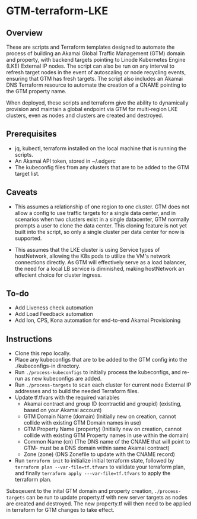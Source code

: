 # GTM-terraform-LKE
 
## Overview

These are scripts and Terraform templates designed to automate the process of building an Akamai Global Traffic Management (GTM) domain and property, with backend targets pointing to Linode Kubernetes Engine (LKE) External IP nodes. The script can also be run on any interval to refresh target nodes in the event of autoscaling or node recycling events, ensuring that GTM has fresh targets. The script also includes an Akamai DNS Terraform resource to automate the creation of a CNAME pointing to the GTM property name. 

When deployed, these scripts and terraform give the ability to dynamically provision and maintain a global endpoint via GTM for multi-region LKE clusters, even as nodes and clusters are created and destroyed. 

## Prerequisites 

- jq, kubectl, terraform installed on the local machine that is running the scripts.
- An Akamai API token, stored in ~/.edgerc
- The kubeconfig files from any clusters that are to be added to the GTM target list.

## Caveats 

- This assumes a relationship of one region to one cluster. GTM does not allow a config to use traffic targets for a single data center, and in scenarios when two clusters exist in a single datacenter, GTM normally prompts a user to clone the data center. This cloning feature is not yet built into the script, so only a single cluster per data center for now is supported.

- This assumes that the LKE cluster is using Service types of hostNetwork, allowing the K8s pods to utilize the VM's network connections directly. As GTM will effectively serve as a load balancer, the need for a local LB service is diminished, making hostNetwork an effecient choice for cluster ingress.

## To-do

- Add Liveness check automation
- Add Load Feedback automation
- Add Ion, CPS, Kona automation for end-to-end Akamai Provisioning

## Instructions

- Clone this repo locally.
- Place any kubeconfigs that are to be added to the GTM config into the ./kubeconfigs-in directory.
- Run ```./process-kubeconfigs``` to initially process the kubeconfigs, and re-run as new kubeconfigs are added.
- Run ```./process-targets``` to scan each cluster for current node External IP addresses and to build the needed Terraform files.
- Update tf.tfvars with the required variables
  - Akamai contract and group ID (contractid and groupid) (existing, based on your Akamai account)
  - GTM Domain Name (domain) (Initially new on creation, cannot collide with existing GTM Domain names in use)
  - GTM Property Name (property) (Initially new on creation, cannot collide with existing GTM Property names in use within the domain)
  - Common Name (cn) (The DNS name of the CNAME that will point to GTM- must be a DNS domain within same Akamai contract)
  - Zone (zone) (DNS Zonefile to update with the CNAME record)
- Run ```terraform init``` to initialize initial terraform state, followed by ```terraform plan --var-file=tf.tfvars``` to validate your terraform plan, and finally ```terraform apply ---var-file=tf.tfvars``` to apply the terraform plan.

Subsqeuent to the inital GTM domain and property creation, ```./process-targets``` can be run to update property.tf with new server targets as nodes are created and destroyed. The new property.tf will then need to be applied in terraform for GTM changes to take effect.

